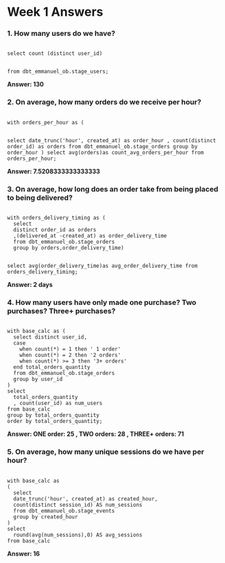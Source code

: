 # Week 1 Answers
### 1. How many users do we have?
<code>
select count (distinct user_id) 
  
from dbt_emmanuel_ob.stage_users;</code>

**Answer: 130**

### 2. On average, how many orders do we receive per hour?
<code>
with orders_per_hour as (
  
  select
    date_trunc('hour', created_at) as order_hour
    , count(distinct order_id) as orders
  from dbt_emmanuel_ob.stage_orders
  group by order_hour
)
select avg(orders)as count_avg_orders_per_hour
from orders_per_hour; 
</code>
 

**Answer: 7.5208333333333333**

### 3. On average, how long does an order take from being placed to being delivered?
<code>
with orders_delivery_timing as (
  select
  distinct order_id as orders
  ,(delivered_at -created_at) as order_delivery_time
  from dbt_emmanuel_ob.stage_orders
  group by orders,order_delivery_time)

select avg(order_delivery_time)as avg_order_delivery_time
from orders_delivery_timing;</code>

**Answer: 2 days**

### 4. How many users have only made one purchase? Two purchases? Three+ purchases?
<code>
with base_calc as (
  select distinct user_id, 
  case 
    when count(*) = 1 then ' 1 order'
    when count(*) = 2 then '2 orders'
    when count(*) >= 3 then '3+ orders' 
  end total_orders_quantity
  from dbt_emmanuel_ob.stage_orders
  group by user_id
)
select 
  total_orders_quantity
  , count(user_id) as num_users
from base_calc
group by total_orders_quantity
order by total_orders_quantity; </code>

**Answer: ONE order: 25 , TWO orders: 28 , THREE+ orders: 71**

### 5. On average, how many unique sessions do we have per hour?
<code>
with base_calc as 
(
  select 
  date_trunc('hour', created_at) as created_hour,
  count(distinct session_id) AS num_sessions
  from dbt_emmanuel_ob.stage_events
  group by created_hour
)
select 
  round(avg(num_sessions),0) AS avg_sessions
from base_calc </code>

**Answer: 16**
